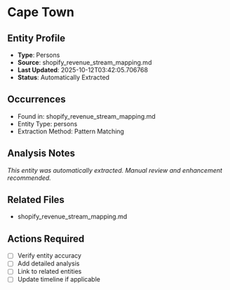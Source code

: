 # Cape Town

## Entity Profile
- **Type**: Persons
- **Source**: shopify_revenue_stream_mapping.md
- **Last Updated**: 2025-10-12T03:42:05.706768
- **Status**: Automatically Extracted

## Occurrences
- Found in: shopify_revenue_stream_mapping.md
- Entity Type: persons
- Extraction Method: Pattern Matching

## Analysis Notes
*This entity was automatically extracted. Manual review and enhancement recommended.*

## Related Files
- shopify_revenue_stream_mapping.md

## Actions Required
- [ ] Verify entity accuracy
- [ ] Add detailed analysis
- [ ] Link to related entities
- [ ] Update timeline if applicable
